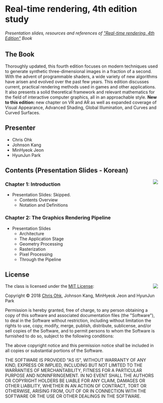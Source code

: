 # Real-time rendering, 4th edition study

###### Presentation slides, resources and references of ["Real-time rendering, 4th Edition"](http://www.realtimerendering.com/) Book

## The Book

Thoroughly updated, this fourth edition focuses on modern techniques used to generate synthetic three-dimensional images in a fraction of a second. With the advent of programmable shaders, a wide variety of new algorithms have arisen and evolved over the past few years. This edition discusses current, practical rendering methods used in games and other applications. It also presents a solid theoretical framework and relevant mathematics for the field of interactive computer graphics, all in an approachable style. <b>New to this edition:</b> new chapter on VR and AR as well as expanded coverage of Visual Appearance, Advanced Shading, Global Illumination, and Curves and Curved Surfaces.

## Presenter

- Chris Ohk
- Johnson Kang
- MinHyeok Jeon
- HyunJun Park

## Contents (Presentation Slides - Korean)

<img align="right" src="http://www.realtimerendering.com/rtr4_thumb.jpg">

### Chapter 1: Introduction

- Presentation Slides: Skipped.
    - Contents Overview
    - Notation and Definitions

### Chapter 2: The Graphics Rendering Pipeline

- Presentation Slides
    - Architecture
    - The Application Stage
    - Geometry Processing
    - Rasterization
    - Pixel Processing
    - Through the Pipeline

## License

<img align="right" src="http://opensource.org/trademarks/opensource/OSI-Approved-License-100x137.png">

The class is licensed under the [MIT License](http://opensource.org/licenses/MIT):

Copyright &copy; 2018 [Chris Ohk](http://www.github.com/utilForever), Johnson Kang, MinHyeok Jeon and HyunJun Park

Permission is hereby granted, free of charge, to any person obtaining a copy of this software and associated documentation files (the "Software"), to deal in the Software without restriction, including without limitation the rights to use, copy, modify, merge, publish, distribute, sublicense, and/or sell copies of the Software, and to permit persons to whom the Software is furnished to do so, subject to the following conditions:

The above copyright notice and this permission notice shall be included in all copies or substantial portions of the Software.

THE SOFTWARE IS PROVIDED "AS IS", WITHOUT WARRANTY OF ANY KIND, EXPRESS OR IMPLIED, INCLUDING BUT NOT LIMITED TO THE WARRANTIES OF MERCHANTABILITY, FITNESS FOR A PARTICULAR PURPOSE AND NONINFRINGEMENT. IN NO EVENT SHALL THE AUTHORS OR COPYRIGHT HOLDERS BE LIABLE FOR ANY CLAIM, DAMAGES OR OTHER LIABILITY, WHETHER IN AN ACTION OF CONTRACT, TORT OR OTHERWISE, ARISING FROM, OUT OF OR IN CONNECTION WITH THE SOFTWARE OR THE USE OR OTHER DEALINGS IN THE SOFTWARE.